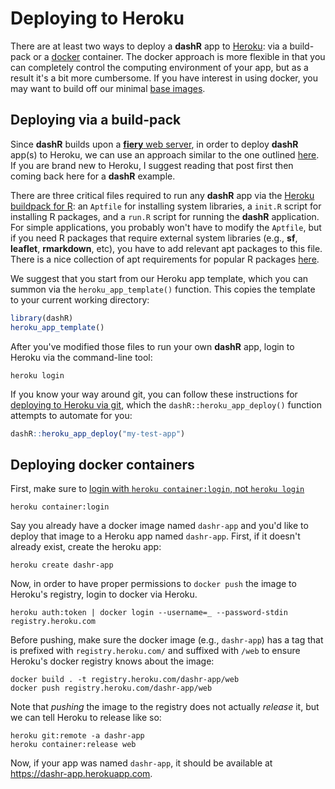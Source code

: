 # Deploying to Heroku

There are at least two ways to deploy a **dashR** app to [Heroku](https://www.heroku.com/): via a build-pack or a [docker](https://www.docker.com/) container. The docker approach is more flexible in that you can completely control the computing environment of your app, but as a result it's a bit more cumbersome. If you have interest in using docker, you may want to build off our minimal [base images](../docker).

## Deploying via a build-pack

Since **dashR** builds upon a [**fiery** web server](https://cran.r-project.org/package=fiery), in order to deploy **dashR** app(s) to Heroku, we can use an approach similar to the one outlined [here](https://www.data-imaginist.com/2017/setting-fire-to-deployment/). If you are brand new to Heroku, I suggest reading that post first then coming back here for a **dashR** example.

There are three critical files required to run any **dashR** app via the [Heroku buildpack for R](https://github.com/virtualstaticvoid/heroku-buildpack-r/tree/heroku-16): an `Aptfile` for installing system libraries, a `init.R` script for installing R packages, and a `run.R` script for running the **dashR** application. For simple applications, you probably won't have to modify the `Aptfile`, but if you need R packages that require external system libraries (e.g., **sf**, **leaflet**, **rmarkdown**, etc), you have to add relevant apt packages to this file. There is a nice collection of apt requirements for popular R packages [here](https://github.com/rstudio/shinyapps-package-dependencies/tree/master/packages). 

We suggest that you start from our Heroku app template, which you can summon via the `heroku_app_template()` function. This copies the template to your current working directory:

```r
library(dashR)
heroku_app_template()
```

After you've modified those files to run your own **dashR** app, login to Heroku via the command-line tool:

```shell
heroku login
```

If you know your way around git, you can follow these instructions for [deploying to Heroku via git](https://devcenter.heroku.com/articles/git), which the `dashR::heroku_app_deploy()` function attempts to automate for you:

```r
dashR::heroku_app_deploy("my-test-app")
```


## Deploying docker containers

First, make sure to [login with `heroku container:login`, not `heroku login`](https://github.com/fiorix/freegeoip/issues/171#issuecomment-299704440)

```shell
heroku container:login
```

Say you already have a docker image named `dashr-app` and you'd like to deploy that image to a Heroku app named `dashr-app`. First, if it doesn't already exist, create the heroku app:

```shell
heroku create dashr-app
```

Now, in order to have proper permissions to `docker push` the image to Heroku's registry, login to docker via Heroku.

```shell
heroku auth:token | docker login --username=_ --password-stdin registry.heroku.com
```

Before pushing, make sure the docker image (e.g., `dashr-app`) has a tag that is prefixed with `registry.heroku.com/` and suffixed with `/web` to ensure Heroku's docker registry knows about the image:

```shell
docker build . -t registry.heroku.com/dashr-app/web
docker push registry.heroku.com/dashr-app/web
```

Note that *pushing* the image to the registry does not actually *release* it, but we can tell Heroku to release like so:

```shell
heroku git:remote -a dashr-app
heroku container:release web
```

Now, if your app was named `dashr-app`, it should be available at <https://dashr-app.herokuapp.com>.
